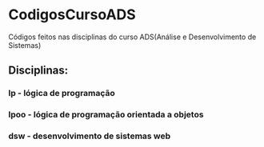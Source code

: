 # CodigosCursoADS
Códigos feitos nas disciplinas do curso ADS(Análise e Desenvolvimento de Sistemas)

## Disciplinas:

### lp - lógica de programação

### lpoo - lógica de programação orientada a objetos 

### dsw - desenvolvimento de sistemas web
